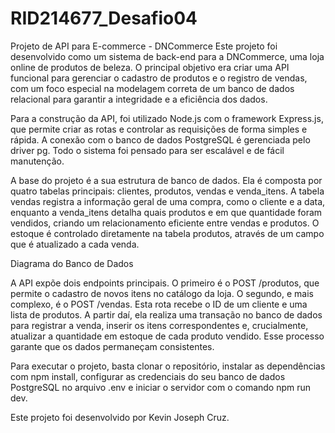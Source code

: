 # RID214677_Desafio04

Projeto de API para E-commerce - DNCommerce
Este projeto foi desenvolvido como um sistema de back-end para a DNCommerce, uma loja online de produtos de beleza. O principal objetivo era criar uma API funcional para gerenciar o cadastro de produtos e o registro de vendas, com um foco especial na modelagem correta de um banco de dados relacional para garantir a integridade e a eficiência dos dados.

Para a construção da API, foi utilizado Node.js com o framework Express.js, que permite criar as rotas e controlar as requisições de forma simples e rápida. A conexão com o banco de dados PostgreSQL é gerenciada pelo driver pg. Todo o sistema foi pensado para ser escalável e de fácil manutenção.

A base do projeto é a sua estrutura de banco de dados. Ela é composta por quatro tabelas principais: clientes, produtos, vendas e venda_itens. A tabela vendas registra a informação geral de uma compra, como o cliente e a data, enquanto a venda_itens detalha quais produtos e em que quantidade foram vendidos, criando um relacionamento eficiente entre vendas e produtos. O estoque é controlado diretamente na tabela produtos, através de um campo que é atualizado a cada venda.

Diagrama do Banco de Dados

A API expõe dois endpoints principais. O primeiro é o POST /produtos, que permite o cadastro de novos itens no catálogo da loja. O segundo, e mais complexo, é o POST /vendas. Esta rota recebe o ID de um cliente e uma lista de produtos. A partir daí, ela realiza uma transação no banco de dados para registrar a venda, inserir os itens correspondentes e, crucialmente, atualizar a quantidade em estoque de cada produto vendido. Esse processo garante que os dados permaneçam consistentes.

Para executar o projeto, basta clonar o repositório, instalar as dependências com npm install, configurar as credenciais do seu banco de dados PostgreSQL no arquivo .env e iniciar o servidor com o comando npm run dev.

Este projeto foi desenvolvido por Kevin Joseph Cruz.
